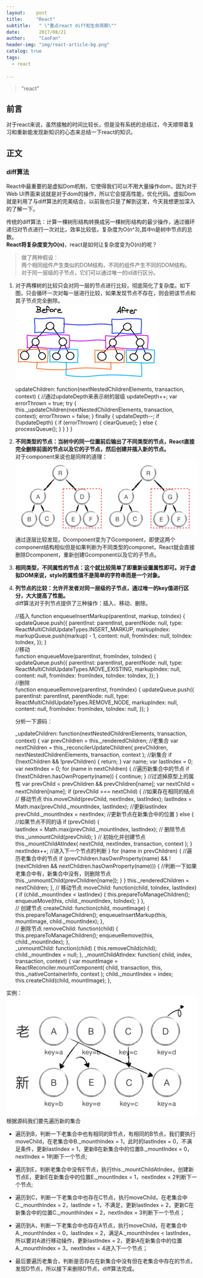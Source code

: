 ```yaml
---
layout:    post
title:     "React"
subtitle:   " \"重点react diff和生命周期\""
date:       2017/08/21
author:     "CaoFan"
header-img: "img/react-article-bg.png"
catalog: true
tags:
  - react

---
```

>"react"


## 前言
对于react来说，虽然接触的时间比较长，但是没有系统的总结过，今天顺带着复习和重新能发现新知识的心态来总结一下react的知识。

## 正文

### diff算法     
React中最重要的是虚拟Dom机制，它使得我们可以不用大量操作dom，因为对于Web UI界面来说就是对于dom的操作，所以它会提高性能，优化代码。虚拟Dom就是利用了与diff算法的完美结合，以前我也只是了解到这里，今天我想更加深入的了解一下。       

传统的diff算法：计算一棵树形结构转换成另一棵树形结构的最少操作，通过循环递归对节点进行一次对比，效率比较低，复杂度为O(n^3),其中n是树中节点的总数。       
**React将复杂度变为O(n)**，react是如何让复杂度变为O(n)的呢？      
> 做了两种假设：   
  两个相同组件产生类似的DOM结构，不同的组件产生不同的DOM结构。        
  对于同一层级的子节点，它们可以通过唯一的id进行区分。      

1. 对于两棵树的比较只会对同一层的节点进行比较，彻底简化了复杂度。如下图，只会循环一次对每一层进行比较，如果发现节点不存在，则会把该节点和其子节点完全删除。 
![img](/img/in-post/react-base-article/diff-first.png)    

    updateChildren: function(nextNestedChildrenElements, transaction, context) {
      //通过updateDepth来表示树的层级
      updateDepth++;
      var errorThrown = true;
      try {
        this._updateChildren(nextNestedChildrenElements, transaction, context);
        errorThrown = false;
      } finally {
        updateDepth--;
        if (!updateDepth) {
          if (errorThrown) {
            clearQueue();
          } else {
            processQueue();
          }
        }
      }
    }

 
2. **不同类型的节点：当树中的同一位置前后输出了不同类型的节点，React直接完全删除前面的节点以及它的子节点，然后创建并插入新的节点。**     
对于component来说也是同样的道理：
![img](/img/in-post/react-base-article/diff-second.png)   
通过逐层比较发现，Dcomponent变为了Gcomponent，即使这两个component结构相似但是如果判断为不同类型的componet，React就会直接删除Dcomponent，重新创建Gcomponent以及它的子节点。   

3. **相同类型，不同属性的节点：这个就比较简单了即重新设置属性即可。对于虚拟DOM来说，style的属性值不是简单的字符串而是一个对象。**      

4. **列节点的比较：允许开发者对同一层级的子节点，通过唯一的key值进行区分，大大提高了性能。**        
diff算法对于列节点提供了三种操作：插入、移动、删除。    


    //插入
    function enqueueInsertMarkup(parentInst, markup, toIndex) {
      updateQueue.push({
        parentInst: parentInst,
        parentNode: null,
        type: ReactMultiChildUpdateTypes.INSERT_MARKUP,
        markupIndex: markupQueue.push(markup) - 1,
        content: null,
        fromIndex: null,
        toIndex: toIndex,
      });
    }        
    //移动  
    function enqueueMove(parentInst, fromIndex, toIndex) {
      updateQueue.push({
        parentInst: parentInst,
        parentNode: null,
        type: ReactMultiChildUpdateTypes.MOVE_EXISTING,
        markupIndex: null,
        content: null,
        fromIndex: fromIndex,
        toIndex: toIndex,
      });
    }       
    //删除  
    function enqueueRemove(parentInst, fromIndex) {
      updateQueue.push({
        parentInst: parentInst,
        parentNode: null,
        type: ReactMultiChildUpdateTypes.REMOVE_NODE,
        markupIndex: null,
        content: null,
        fromIndex: fromIndex,
        toIndex: null,
      });
    }         


    分析一下源码：


    _updateChildren: function(nextNestedChildrenElements, transaction, context) {
      var prevChildren = this._renderedChildren;  //老集合
      var nextChildren = this._reconcilerUpdateChildren(
        prevChildren, nextNestedChildrenElements, transaction, context
      );     //新集合
      if (!nextChildren && !prevChildren) {
        return;
      }
      var name;
      var lastIndex = 0;
      var nextIndex = 0;
      for (name in nextChildren) {              //遍历新集合中的节点
        if (!nextChildren.hasOwnProperty(name)) {
          continue;
        }     //过滤掉原型上的属性
        var prevChild = prevChildren && prevChildren[name];
        var nextChild = nextChildren[name];
        if (prevChild === nextChild) {            //如果存在相同的结点
          // 移动节点
          this.moveChild(prevChild, nextIndex, lastIndex);
          lastIndex = Math.max(prevChild._mountIndex, lastIndex);    //更新lastIndex
          prevChild._mountIndex = nextIndex;                        //更新节点在新集合中的位置
        } else {                            //如果节点不同的话
          if (prevChild) {                  
            lastIndex = Math.max(prevChild._mountIndex, lastIndex);
            // 删除节点
            this._unmountChild(prevChild);
          }
          // 初始化并创建节点
          this._mountChildAtIndex(
            nextChild, nextIndex, transaction, context
          );
        }
        nextIndex++;                       //进入下一个节点的判断
      }
      for (name in prevChildren) {        //遍历老集合中的节点
        if (prevChildren.hasOwnProperty(name) &&
            !(nextChildren && nextChildren.hasOwnProperty(name))) {      //判断一下如果老集合中有，新集合中没有，则删除节点
          this._unmountChild(prevChildren[name]);
        }
      }
      this._renderedChildren = nextChildren;
    },
    // 移动节点
    moveChild: function(child, toIndex, lastIndex) {
      if (child._mountIndex < lastIndex) {
        this.prepareToManageChildren();
        enqueueMove(this, child._mountIndex, toIndex);
      }
    },         
    // 创建节点 
    createChild: function(child, mountImage) {
      this.prepareToManageChildren();
      enqueueInsertMarkup(this, mountImage, child._mountIndex);
    },          
    // 删除节点
    removeChild: function(child) {
      this.prepareToManageChildren();
      enqueueRemove(this, child._mountIndex);
    },          
    _unmountChild: function(child) {
      this.removeChild(child);
      child._mountIndex = null;
    },
    _mountChildAtIndex: function(
      child,
      index,
      transaction,
      context) {
      var mountImage = ReactReconciler.mountComponent(
        child,
        transaction,
        this,
        this._nativeContainerInfo,
        context
      );
      child._mountIndex = index;
      this.createChild(child, mountImage);
    },         

实例：       
![img](/img/in-post/react-base-article/diff-third.png)   
根据源码我们要先遍历新的集合       
+ 遍历到B，判断一下老集合中也有相同的B节点，有相同的B节点，我们要执行moveChild，在老集合中B.\_mounthIndex = 1，此时的lastIndex = 0，不满足条件，更新lastIndex = 1，更新B在新集合中的位置B._mountIndex = 0，nextIndex = 1判断下一个节点; 

+ 遍历到E，判断老集合中没有E节点，执行this.\_mountChildAtIndex，创建新节点E，更新E在新集合中的位置E._mountIndex = 1，nextIndex = 2判断下一个节点;      

+ 遍历到C，判断一下老集合中也存在C节点，执行moveChild，在老集合中C.\_mounthIndex = 2，lastInde = 1，不满足，更新lastIndex = 2，更新C在新集合中的位置C.\_mounthIndex = 2，nextIndex = 3判断下一个节点；     

+ 遍历到A，判断一下老集合中也存在A节点，执行moveChild，在老集合中A.\_mounthIndex = 0，lastIndex = 2，满足A.\_mounthIndex < lastIndex，所以要对A进行移动操作，更新lastIndex = 2，更新A在新集合中的位置A.\_mounthIndex = 3，nextIndex = 4进入下一个节点；        

+ 最后要遍历老集合，判断是否存在在新集合中没有但在老集合中存在的节点，发现D节点，所以接下来删除D节点，diff算法完成。


